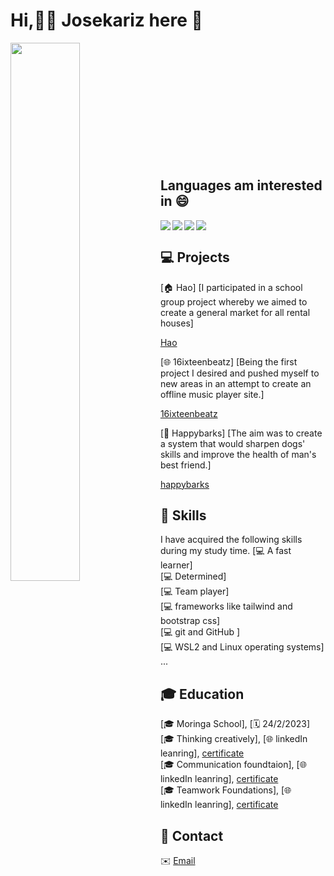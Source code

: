 # Hi,👨‍💻  Josekariz here 👋

<!--
**Josekariz/Josekariz** is a ✨ _special_ ✨ repository because its `README.md` (this file) appears on your GitHub profile.

Here are some ideas to get you started:

- 🔭 I’m currently working on ...
- 🌱 I’m currently learning ...
- 👯 I’m looking to collaborate on ...
- 🤔 I’m looking for help with ...
- 💬 Ask me about ...
- 📫 How to reach me: ...
- 😄 Pronouns: ...
- ⚡ Fun fact: ...
-->

 
<img align="left" width="47%"  src="https://github-readme-stats.vercel.app/api/top-langs/?username=Josekariz&layout=compact"/>


<br/><br/><br/><br/><br/><br/><br/><br/><br/><br/><br/>


 
## Languages am interested in 😄 

<img align="left" src="https://img.shields.io/badge/ruby-%23CC342D.svg?style=for-the-badge&logo=ruby&logoColor=white"/>
<img align="left" src="https://img.shields.io/badge/react-%2320232a.svg?style=for-the-badge&logo=react&logoColor=%2361DAFB"/> 
<img align="left" src="https://img.shields.io/badge/javascript-%23323330.svg?style=for-the-badge&logo=javascript&logoColor=%23F7DF1E"/>
<img src="https://img.shields.io/badge/python-3670A0?style=for-the-badge&logo=python&logoColor=ffdd54"/>

## 💻 Projects

[🏠 Hao]
[I participated in a school group project whereby we aimed to create a general market for all rental houses]

[Hao](https://github.com/Josekariz/hao-frontend)

[🌐 16ixteenbeatz]
[Being the first project I desired and pushed myself to new areas in an attempt to create an offline music player site.]

[16ixteenbeatz](https://github.com/josekariz/16ixteenbeatz)

[📱 Happybarks]
[The aim was to create a system that would sharpen dogs' skills and improve the health of man's best friend.]

[happybarks](https://github.com/Josekariz/happybarks_1)

## 🔧 Skills

I have acquired the following skills during my study time.
[💻 A fast learner]<br/>
[💻 Determined]<br/>
[💻 Team player]<br/>
[💻 frameworks like tailwind and bootstrap css]<br/>
[💻 git and GitHub ]<br/>
[💻 WSL2 and Linux operating systems]
...
## 🎓 Education

[🎓 Moringa School], [🗓️ 24/2/2023] <br/>
[🎓 Thinking creatively], [🌐 linkedIn leanring], [certificate](https://www.linkedin.com/learning/certificates/1a5f174c40470750619b70affe1d7f7fd7bdbf7e37c2abcabef432b018b4245d) <br/>
[🎓 Communication foundtaion], [🌐 linkedIn leanring], [certificate](https://www.linkedin.com/learning/certificates/601785b09a84bc2e0b71b93fa004655e0e0887286de245c8236672de3ee7d960) <br/>
[🎓 Teamwork Foundations], [🌐 linkedIn leanring], [certificate](https://www.linkedin.com/learning/certificates/f34552b6bff50b9a238a63de2ba041715c4dce38c0100b7aee0297c6b683eda1)

## 📧 Contact

✉️ [Email](sejokarizz@gmail.com)

